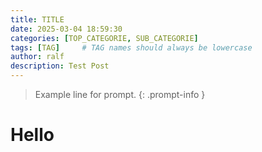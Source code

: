 ```yaml
---
title: TITLE
date: 2025-03-04 18:59:30
categories: [TOP_CATEGORIE, SUB_CATEGORIE]
tags: [TAG]     # TAG names should always be lowercase
author: ralf
description: Test Post
---
```


> Example line for prompt.
{: .prompt-info }

# Hello
